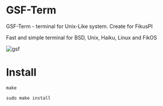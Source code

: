 # GSF-Term
GSF-Term - terminal for Unix-Like system. Create for FikusPI

Fast and simple terminal for BSD, Unix, Haiku, Linux and FikOS

![gsf](https://github.com/user-attachments/assets/5c4a1529-ee39-4b00-be79-30238c8d691b)


# Install

`make`

`sudo make install`
